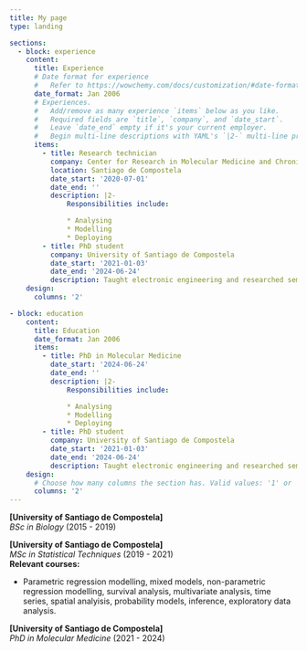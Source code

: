 ```yaml
---
title: My page
type: landing

sections:
  - block: experience
    content:
      title: Experience
      # Date format for experience
      #   Refer to https://wowchemy.com/docs/customization/#date-format
      date_format: Jan 2006
      # Experiences.
      #   Add/remove as many experience `items` below as you like.
      #   Required fields are `title`, `company`, and `date_start`.
      #   Leave `date_end` empty if it's your current employer.
      #   Begin multi-line descriptions with YAML's `|2-` multi-line prefix.
      items:
        - title: Research technician
          company: Center for Research in Molecular Medicine and Chronic Diseases (University of Santiago de Compostela)
          location: Santiago de Compostela
          date_start: '2020-07-01'
          date_end: ''
          description: |2-
              Responsibilities include:

              * Analysing
              * Modelling
              * Deploying
        - title: PhD student
          company: University of Santiago de Compostela
          date_start: '2021-01-03'
          date_end: '2024-06-24'
          description: Taught electronic engineering and researched semiconductor physics.
    design:
      columns: '2'

- block: education
    content:
      title: Education
      date_format: Jan 2006
      items:
        - title: PhD in Molecular Medicine
          date_start: '2024-06-24'
          date_end: ''
          description: |2-
              Responsibilities include:

              * Analysing
              * Modelling
              * Deploying
        - title: PhD student
          company: University of Santiago de Compostela
          date_start: '2021-01-03'
          date_end: '2024-06-24'
          description: Taught electronic engineering and researched semiconductor physics.
    design:
      # Choose how many columns the section has. Valid values: '1' or '2'.
      columns: '2'
---
```


**[University of Santiago de Compostela]**  
*BSc in Biology* (2015 - 2019)  

**[University of Santiago de Compostela]**  
*MSc in Statistical Techniques* (2019 - 2021)  
**Relevant courses:**  
- Parametric regression modelling, mixed models, non-parametric regression modelling, survival analysis, multivariate analysis, time series, spatial analyisis, probability models, inference, exploratory data analysis.

**[University of Santiago de Compostela]**  
*PhD in Molecular Medicine* (2021 - 2024)  